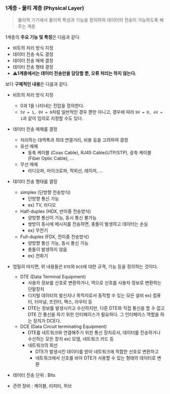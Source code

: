 ### 1계층 - 물리 계층 (Physical Layer)

> 물리적 기기에서 물리적 특성과 기능을 정의하여 데이터의 전송이 가능하도록 해주는 계층

1계층의 **주요 기능 및 특징**은 다음과 같다.

- 비트의 처리 방식 지정
- 데이터 전송 속도 결정
- 데이터 전송 매체 결정
- 데이터 전송 형태 결정
- **:warning:1계층에서는 데이터 전송만을 담당할 뿐, 오류 처리는 하지 않는다.**

보다 **구체적인 내용**은 다음과 같다.

- 비트의 처리 방식 지정
  - 0과 1을 나타내는 전압을 정의한다.
  - `5V = 1, 0V = 0`처럼 일반적인 경우 뿐만 아니고, 경우에 따라 `9V = 0, oV = 1`과 같이 임의로 지정할 수도 있다.
- 데이터 전송 매체를 결정
  - 처리하는 대역폭과 최대 연결거리, 비용 등을 고려하여 결정
  - 유선 매체
    - 동축 케이블 (Coax Cable), RJ45 Cable(UTP/STP), 광축 케이블 (Fiber Optic Cable), ...
  - 무선 매체
    - 라디오파, 마이크로파, 적외선, 레이저, ...
- 데이터 전송 형태를 결정

  - simplex (단방향 전송방식)
    - 단방향 통신 가능
    - ex) TV, 라디오
  - Half-duplex (HDX, 반이중 전송방식)
    - 양방향 통신이 가능, 동시 통신 불가능
    - 쌍방이 동시에 메시지를 전송하면, 충돌이 발생하고 데이터는 손실
    - ex) 무전기
  - Full-duplex (FDX, 전이중 전송방식)
    - 양방향 통신 가능, 동시 통신 가능
    - 충돌이 발생하지 않음
    - ex) 전화기

- 엄밀히 따지면, 위 내용들은 `DTE`와 `DCE`에 대한 규격, 기능 등을 정의하는 것이다.

  - DTE (Data Terminal Equipment)
    - 사용자 정보를 신호로 변환하거나, 역으로 신호를 사용자 정보로 변환하는 단말장치
    - 디지털 데이터의 발신지나 목적지로서 동작할 수 있는 모든 설비
      ex) 컴퓨터, 터미널, 프린터, 팩스, 라우터 등
    - DTE는 정보를 발생시키고 수신하지만, 다른 DTE와 직접 통신을 할 수 없고 DTE 간 통신을 하기 위한 인터페이스가 필요하다. 그 인터페이스 역할을 하는 장치가 DCE다.
  - DCE (Data Circuit terminating Equipment)
    - DTE를 네트워크와 연결해주기 위한 통신 장치로서, 데이터를 전송하거나 수신하는 모든 장치
      ex) 모뎀, 네트워크 카드 등
    - 네트워크의 회선
      - DTE가 발생시킨 데이터를 받아 네트워크에 적합한 신호로 변환하고
      - 네트워크에서 신호를 바아 DTE가 사용할 수 있는 형태의 데이터로 변환

- 데이터 전송 단위 : Bits
- 관련 장비 : 케이블, 리피터, 허브
